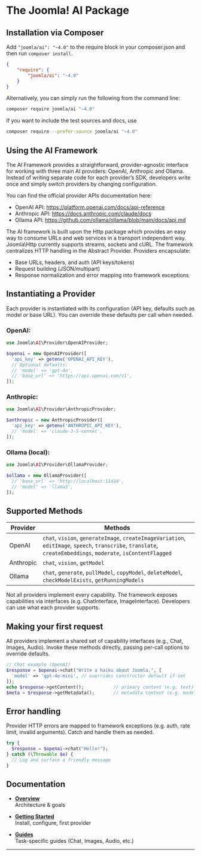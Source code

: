 # The Joomla! AI Package

## Installation via Composer

Add `"joomla/ai": "~4.0"` to the require block in your composer.json and then run `composer install`.

```json
{
	"require": {
		"joomla/ai": "~4.0"
	}
}
```

Alternatively, you can simply run the following from the command line:

```sh
composer require joomla/ai "~4.0"
```

If you want to include the test sources and docs, use

```sh
composer require --prefer-source joomla/ai "~4.0"
```

## Using the AI Framework
The AI Framework provides a straightforward, provider-agnostic interface for working with three main AI providers: OpenAI, Anthropic and Ollama. Instead of writing separate code for each provider’s SDK, developers write once and simply switch providers by changing configuration.

You can find the official provider APIs documentation here:
- OpenAI API: https://platform.openai.com/docs/api-reference
- Anthropic API: https://docs.anthropic.com/claude/docs
- Ollama API: https://github.com/ollama/ollama/blob/main/docs/api.md

The AI framework is built upon the Http package which provides an easy way to consume URLs and web services in a transport independent way. Joomla\Http currently supports streams, sockets and cURL. The framework centralizes HTTP handling in the Abstract Provider. Providers encapsulate:
- Base URLs, headers, and auth (API keys/tokens)
- Request building (JSON/multipart)
- Response normalization and error mapping into framework exceptions

## Instantiating a Provider

Each provider is instantiated with its configuration (API key, defaults such as model or base URL). You can override these defaults per call when needed.

### OpenAI:
```php
use Joomla\AI\Provider\OpenAIProvider;

$openai = new OpenAIProvider([
  'api_key' => getenv('OPENAI_API_KEY'),
  // Optional defaults:
  // 'model' => 'gpt-4o',
  // 'base_url' => 'https://api.openai.com/v1',
]);
```

### Anthropic:
```php
use Joomla\AI\Provider\AnthropicProvider;

$anthropic = new AnthropicProvider([
  'api_key' => getenv('ANTHROPIC_API_KEY'),
  // 'model' => 'claude-3-5-sonnet',
]);
```

### Ollama (local):
```php
use Joomla\AI\Provider\OllamaProvider;

$ollama = new OllamaProvider([
  // 'base_url' => 'http://localhost:11434',
  // 'model' => 'llama3',
]);
```

## Supported Methods

| Provider | Methods |
| --- | --- |
| OpenAI | `chat`, `vision`, `generateImage`, `createImageVariation`, `editImage`, `speech`, `transcribe`, `translate`, `createEmbeddings`, `moderate`, `isContentFlagged`|
| Anthropic | `chat`, `vision`, `getModel`|
| Ollama | `chat`, `generate`, `pullModel`, `copyModel`, `deleteModel`, `checkModelExists`, `getRunningModels`|

Not all providers implement every capability. The framework exposes capabilities via interfaces (e.g. ChatInterface, ImageInterface). Developers can use what each provider supports.

## Making your first request
All providers implement a shared set of capability interfaces (e.g., Chat, Images, Audio). Invoke these methods directly, passing per-call options to override defaults.

```php
// Chat example (OpenAI)
$response = $openai->chat("Write a haiku about Joomla.", [
  'model' => 'gpt-4o-mini', // overrides constructor default if set
]);
echo $response->getContent();           // primary content (e.g. text)
$meta = $response->getMetadata();       // metadata content (e.g. model, usage)
```

## Error handling
Provider HTTP errors are mapped to framework exceptions (e.g. auth, rate limit, invalid arguments). Catch and handle them as needed.
```php
try {
  $response = $openai->chat("Hello!");
} catch (\Throwable $e) {
  // Log and surface a friendly message
}
```

## Documentation

- **[Overview](docs/overview.md)**  
  Architecture & goals  

- **[Getting Started](docs/getting-started.md)**  
  Install, configure, first provider  

- **[Guides](guides/)**  
  Task-specific guides (Chat, Images, Audio, etc.)  

---
